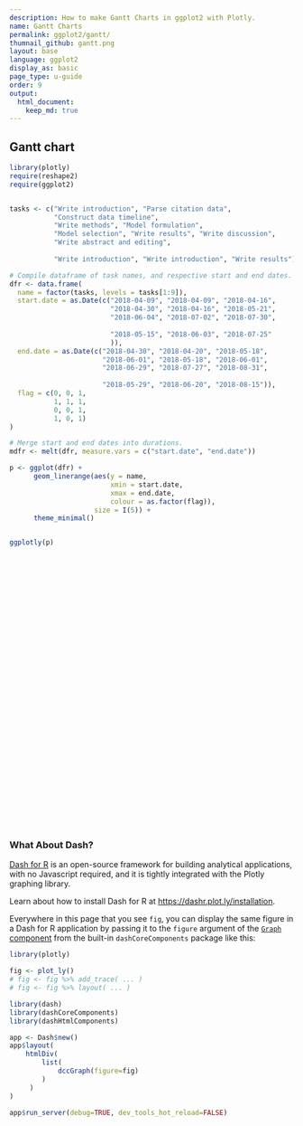 ```yaml
---
description: How to make Gantt Charts in ggplot2 with Plotly.
name: Gantt Charts
permalink: ggplot2/gantt/
thumnail_github: gantt.png
layout: base
language: ggplot2
display_as: basic
page_type: u-guide
order: 9
output:
  html_document:
    keep_md: true
---
```




## Gantt chart



``` r
library(plotly)
require(reshape2)
require(ggplot2)


tasks <- c("Write introduction", "Parse citation data",
           "Construct data timeline",
           "Write methods", "Model formulation", 
           "Model selection", "Write results", "Write discussion",
           "Write abstract and editing",
           
           "Write introduction", "Write introduction", "Write results")

# Compile dataframe of task names, and respective start and end dates.
dfr <- data.frame(
  name = factor(tasks, levels = tasks[1:9]),
  start.date = as.Date(c("2018-04-09", "2018-04-09", "2018-04-16",
                         "2018-04-30", "2018-04-16", "2018-05-21",
                         "2018-06-04", "2018-07-02", "2018-07-30",
                         
                         "2018-05-15", "2018-06-03", "2018-07-25"
                         )),
  end.date = as.Date(c("2018-04-30", "2018-04-20", "2018-05-18",
                       "2018-06-01", "2018-05-18", "2018-06-01",
                       "2018-06-29", "2018-07-27", "2018-08-31",
                       
                       "2018-05-29", "2018-06-20", "2018-08-15")),
  flag = c(0, 0, 1, 
           1, 1, 1,
           0, 0, 1, 
           1, 0, 1)
)

# Merge start and end dates into durations.
mdfr <- melt(dfr, measure.vars = c("start.date", "end.date"))

p <- ggplot(dfr) +
      geom_linerange(aes(y = name, 
                         xmin = start.date,
                         xmax = end.date,
                         colour = as.factor(flag)),
                     size = I(5)) +
      theme_minimal()


ggplotly(p)
```

<div class="plotly html-widget html-fill-item" id="htmlwidget-a842daa9b7c196b25566" style="width:672px;height:480px;"></div>
<script type="application/json" data-for="htmlwidget-a842daa9b7c196b25566">{"x":{"data":[{"x":[17640.5,17635.5,17698.5,17726.5,17693.5],"y":[1,2,7,8,1],"text":["name: Write introduction<br />start.date: 17630<br />end.date: 17651<br />as.factor(flag): 0","name: Parse citation data<br />start.date: 17630<br />end.date: 17641<br />as.factor(flag): 0","name: Write results<br />start.date: 17686<br />end.date: 17711<br />as.factor(flag): 0","name: Write discussion<br />start.date: 17714<br />end.date: 17739<br />as.factor(flag): 0","name: Write introduction<br />start.date: 17685<br />end.date: 17702<br />as.factor(flag): 0"],"type":"scatter","mode":"lines","opacity":1,"line":{"color":"transparent"},"error_x":{"array":[10.5,5.5,12.5,12.5,8.5],"arrayminus":[10.5,5.5,12.5,12.5,8.5],"type":"data","width":0,"symmetric":false,"color":"rgba(248,118,109,1)"},"name":"0","legendgroup":"0","showlegend":true,"xaxis":"x","yaxis":"y","hoverinfo":"text","frame":null},{"x":[17653,17667,17653,17677.5,17758,17673,17747.5],"y":[3,4,5,6,9,1,7],"text":["name: Construct data timeline<br />start.date: 17637<br />end.date: 17669<br />as.factor(flag): 1","name: Write methods<br />start.date: 17651<br />end.date: 17683<br />as.factor(flag): 1","name: Model formulation<br />start.date: 17637<br />end.date: 17669<br />as.factor(flag): 1","name: Model selection<br />start.date: 17672<br />end.date: 17683<br />as.factor(flag): 1","name: Write abstract and editing<br />start.date: 17742<br />end.date: 17774<br />as.factor(flag): 1","name: Write introduction<br />start.date: 17666<br />end.date: 17680<br />as.factor(flag): 1","name: Write results<br />start.date: 17737<br />end.date: 17758<br />as.factor(flag): 1"],"type":"scatter","mode":"lines","opacity":1,"line":{"color":"transparent"},"error_x":{"array":[16,16,16,5.5,16,7,10.5],"arrayminus":[16,16,16,5.5,16,7,10.5],"type":"data","width":0,"symmetric":false,"color":"rgba(0,191,196,1)"},"name":"1","legendgroup":"1","showlegend":true,"xaxis":"x","yaxis":"y","hoverinfo":"text","frame":null}],"layout":{"margin":{"t":26.228310502283104,"r":7.3059360730593621,"b":25.570776255707766,"l":177.53424657534251},"font":{"color":"rgba(0,0,0,1)","family":"","size":14.611872146118724},"xaxis":{"domain":[0,1],"automargin":true,"type":"linear","autorange":false,"range":[17622.799999999999,17781.200000000001],"tickmode":"array","ticktext":["17660","17700","17740","17780"],"tickvals":[17660,17700,17740,17780],"categoryorder":"array","categoryarray":["17660","17700","17740","17780"],"nticks":null,"ticks":"","tickcolor":null,"ticklen":3.6529680365296811,"tickwidth":0,"showticklabels":true,"tickfont":{"color":"rgba(77,77,77,1)","family":"","size":11.68949771689498},"tickangle":-0,"showline":false,"linecolor":null,"linewidth":0,"showgrid":true,"gridcolor":"rgba(235,235,235,1)","gridwidth":0.66417600664176002,"zeroline":false,"anchor":"y","title":{"text":"","font":{"color":"rgba(0,0,0,1)","family":"","size":14.611872146118724}},"hoverformat":".2f"},"yaxis":{"domain":[0,1],"automargin":true,"type":"linear","autorange":false,"range":[0.40000000000000002,9.5999999999999996],"tickmode":"array","ticktext":["Write introduction","Parse citation data","Construct data timeline","Write methods","Model formulation","Model selection","Write results","Write discussion","Write abstract and editing"],"tickvals":[1,2,3,4,5,6,6.9999999999999991,8,9],"categoryorder":"array","categoryarray":["Write introduction","Parse citation data","Construct data timeline","Write methods","Model formulation","Model selection","Write results","Write discussion","Write abstract and editing"],"nticks":null,"ticks":"","tickcolor":null,"ticklen":3.6529680365296811,"tickwidth":0,"showticklabels":true,"tickfont":{"color":"rgba(77,77,77,1)","family":"","size":11.68949771689498},"tickangle":-0,"showline":false,"linecolor":null,"linewidth":0,"showgrid":true,"gridcolor":"rgba(235,235,235,1)","gridwidth":0.66417600664176002,"zeroline":false,"anchor":"x","title":{"text":"name","font":{"color":"rgba(0,0,0,1)","family":"","size":14.611872146118724}},"hoverformat":".2f"},"shapes":[{"type":"rect","fillcolor":null,"line":{"color":null,"width":0,"linetype":[]},"yref":"paper","xref":"paper","x0":0,"x1":1,"y0":0,"y1":1}],"showlegend":true,"legend":{"bgcolor":null,"bordercolor":null,"borderwidth":0,"font":{"color":"rgba(0,0,0,1)","family":"","size":11.68949771689498},"title":{"text":"as.factor(flag)","font":{"color":"rgba(0,0,0,1)","family":"","size":14.611872146118724}}},"hovermode":"closest","barmode":"relative"},"config":{"doubleClick":"reset","modeBarButtonsToAdd":["hoverclosest","hovercompare"],"showSendToCloud":false},"source":"A","attrs":{"3cf647b3b3bd":{"y":{},"xmin":{},"xmax":{},"colour":{},"type":"scatter"}},"cur_data":"3cf647b3b3bd","visdat":{"3cf647b3b3bd":["function (y) ","x"]},"highlight":{"on":"plotly_click","persistent":false,"dynamic":false,"selectize":false,"opacityDim":0.20000000000000001,"selected":{"opacity":1},"debounce":0},"shinyEvents":["plotly_hover","plotly_click","plotly_selected","plotly_relayout","plotly_brushed","plotly_brushing","plotly_clickannotation","plotly_doubleclick","plotly_deselect","plotly_afterplot","plotly_sunburstclick"],"base_url":"https://plot.ly"},"evals":[],"jsHooks":[]}</script>




### What About Dash?

[Dash for R](https://dashr.plot.ly/) is an open-source framework for building analytical applications, with no Javascript required, and it is tightly integrated with the Plotly graphing library. 

Learn about how to install Dash for R at https://dashr.plot.ly/installation.

Everywhere in this page that you see `fig`, you can display the same figure in a Dash for R application by passing it to the `figure` argument of the [`Graph` component](https://dashr.plot.ly/dash-core-components/graph) from the built-in `dashCoreComponents` package like this:


``` r
library(plotly)

fig <- plot_ly() 
# fig <- fig %>% add_trace( ... )
# fig <- fig %>% layout( ... ) 

library(dash)
library(dashCoreComponents)
library(dashHtmlComponents)

app <- Dash$new()
app$layout(
    htmlDiv(
        list(
            dccGraph(figure=fig) 
        )
     )
)

app$run_server(debug=TRUE, dev_tools_hot_reload=FALSE)
```
